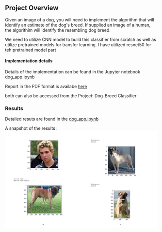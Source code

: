## Project Overview
Given an image of a dog, you will need to implement the algorithm that will identify an estimate of the dog's breed. If supplied an image of a human, the algorithim will identify the resembling dog breed.

We need to utilize CNN model to build this classifier from scratch as well as utilize pretrained models for transfer learning. I have utilized resnet50 for teh pretrained model part

#### Implementation details 

Details of the implementation can be found in the Jupyter notebook [dog_app.ipynb](https://github.com/TensorAdy/udacity_dlnd/blob/master/2.Project:%20Dog-Breed%20Classifier/dog_app.ipynb) 
 
Report in the PDF format is availabe [here](https://github.com/TensorAdy/udacity_dlnd/blob/master/2.Project:%20Dog-Breed%20Classifier/dog_app.pdf)

both can also be accessed from the Project: Dog-Breed Classifier

### Results 
Detailed resuts are found in the [dog_app.ipynb](https://github.com/TensorAdy/udacity_dlnd/blob/master/2.Project:%20Dog-Breed%20Classifier/dog_app.ipynb) 

A snapshot of the results :
![results](https://github.com/TensorAdy/udacity_dlnd/blob/master/2.Project:%20Dog-Breed%20Classifier/Screen%20Shot%202020-06-07%20at%2016.30.50.png)
